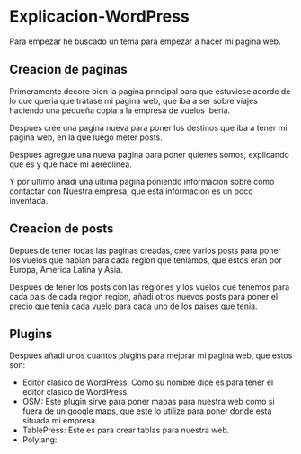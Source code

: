 # Explicacion-WordPress

Para empezar he buscado un tema para empezar a hacer mi pagina web.
## Creacion de paginas
<p> Primeramente decore bien la pagina principal para que estuviese acorde de lo que queria que tratase mi pagina web, que iba a ser sobre viajes haciendo una pequeña copia a la empresa de vuelos Iberia.
<p>Despues cree una pagina nueva para poner los destinos que iba a tener mi pagina web, en la que luego meter posts.
<p> Despues agregue una nueva pagina para poner quienes somos, explicando que es y que hace mi aereolinea.
<p> Y por ultimo añadi una ultima pagina poniendo informacion sobre como contactar con Nuestra empresa, que esta informacion es un poco inventada.

## Creacion de posts
<p> Depues de tener todas las paginas creadas, cree varios posts para poner los vuelos que habian para cada region que teniamos, que estos eran por Europa, America Latina y Asia.
<p> Despues de tener los posts con las regiones y los vuelos que tenemos para cada pais de cada region region, añadi otros nuevos posts para poner el precio que tenia cada vuelo para cada uno de los paises que tenia.

## Plugins
<p> Despues añadi unos cuantos plugins para mejorar mi pagina web, que estos son: 
  
- Editor clasico de WordPress: Como su nombre dice es para tener el editor clasico de WordPress.
- OSM: Este plugin sirve para poner mapas para nuestra web como si fuera de un google maps, que este lo utilize para poner donde esta situada mi empresa.
- TablePress: Este es para crear tablas para nuestra web.
- Polylang:

  

